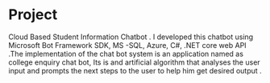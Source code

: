 # Project
Cloud Based Student Information Chatbot . I developed this chatbot using Microsoft Bot Framework SDK, MS -SQL, Azure, C#, .NET core web API  .The implementation of the chat bot system is an application named as college enquiry chat bot, Its is and artificial algorithm that analyses the user input and prompts the next steps to the user to help him get desired output .
